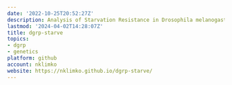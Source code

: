 ```yaml
---
date: '2022-10-25T20:52:27Z'
description: Analysis of Starvation Resistance in Drosophila melanogaster
lastmod: '2024-04-02T14:28:07Z'
title: dgrp-starve
topics:
- dgrp
- genetics
platform: github
account: nklimko
website: https://nklimko.github.io/dgrp-starve/
---
```


